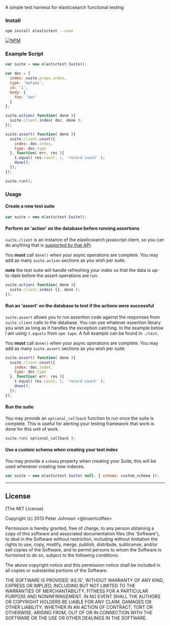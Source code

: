 A simple test harness for elasticsearch functional testing

### Install

```bash
npm install elastictest --save
```

[![NPM](https://nodei.co/npm/elastictest.png?downloads=true&stars=true)](https://nodei.co/npm/elastictest/)

### Example Script

```javascript
var suite = new elastictest.Suite();

var doc = {
  index: suite.props.index,
  type: 'mytype',
  id: '1',
  body: {
    foo: 'bar'
  }
};

suite.action( function( done ){
  suite.client.index( doc, done );
});

suite.assert( function( done ){
  suite.client.count({
    index: doc.index,
    type: doc.type
  }, function( err, res ){
    t.equal( res.count, 1, 'record count' );
    done();
  });
});

suite.run();
```

### Usage

#### Create a new test suite

```javascript
var suite = new elastictest.Suite();
```

#### Perform an 'action' on the database before running assertions

`suite.client` is an instance of the elasticsearch javascript client, so you can do anything that is [supported by that API](http://www.elastic.co/guide/en/elasticsearch/client/javascript-api/current/api-reference.html).

You **must** call `done()` when your async operations are complete. You may add as many `suite.action` sections as you wish per suite.

**note** the test suite will handle refreshing your index so that the data is up-to-date before the assert operations are run.

```javascript
suite.action( function( done ){
  suite.client.index( {}, done );
});
```

#### Run an 'assert' on the database to test if the actions were successful

`suite.assert` allows you to run assertion code against the responses from `suite.client` calls to the database. You can use whatever assertion library you wish as long as it handles the exception catching. In the example below I am using `t.equals` from `npm tape`. A full example can be found in `./test`.

You **must** call `done()` when your async operations are complete. You may add as many `suite.assert` sections as you wish per suite.

```javascript
suite.assert( function( done ){
  suite.client.count({
    index: doc.index,
    type: doc.type
  }, function( err, res ){
    t.equal( res.count, 1, 'record count' );
    done();
  });
});
```

#### Run the suite

You may provide an `optional_callback` function to run once the suite is complete. This is useful for alerting your testing framework that work is done for this unit of work.

```javascript
suite.run( optional_callback );
```

#### Use a custom schema when creating your test index

You may provide a `schema` property when creating your Suite, this will be used whenever creating new indeces.

```javascript
var suite = new elastictest.Suite( null, { schema: custom_schema });
```

---

## License

(The MIT License)

Copyright (c) 2013 Peter Johnson &lt;@insertcoffee&gt;

Permission is hereby granted, free of charge, to any person obtaining
a copy of this software and associated documentation files (the
'Software'), to deal in the Software without restriction, including
without limitation the rights to use, copy, modify, merge, publish,
distribute, sublicense, and/or sell copies of the Software, and to
permit persons to whom the Software is furnished to do so, subject to
the following conditions:

The above copyright notice and this permission notice shall be
included in all copies or substantial portions of the Software.

THE SOFTWARE IS PROVIDED 'AS IS', WITHOUT WARRANTY OF ANY KIND,
EXPRESS OR IMPLIED, INCLUDING BUT NOT LIMITED TO THE WARRANTIES OF
MERCHANTABILITY, FITNESS FOR A PARTICULAR PURPOSE AND NONINFRINGEMENT.
IN NO EVENT SHALL THE AUTHORS OR COPYRIGHT HOLDERS BE LIABLE FOR ANY
CLAIM, DAMAGES OR OTHER LIABILITY, WHETHER IN AN ACTION OF CONTRACT,
TORT OR OTHERWISE, ARISING FROM, OUT OF OR IN CONNECTION WITH THE
SOFTWARE OR THE USE OR OTHER DEALINGS IN THE SOFTWARE.

